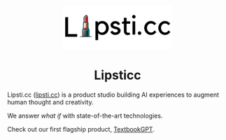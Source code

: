 <p align = "center"><img src = "logo.png" width = "250px"></p>
<h1 align = "center">Lipsticc</h1>

Lipsti.cc ([lipsti.cc](https://lipsti.cc)) is a product studio building AI experiences to augment human thought and creativity.

We answer *what if* with state-of-the-art technologies.

Check out our first flagship product, [TextbookGPT](https://book.lipsti.cc).
